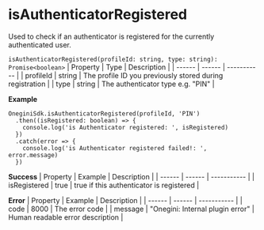 # isAuthenticatorRegistered

Used to check if an authenticator is registered for the currently authenticated user.

`isAuthenticatorRegistered(profileId: string, type: string): Promise<boolean>`
| Property | Type | Description |
| ------ | ------ | ----------- |
| profileId   | string   | The profile ID you previously stored during registration |
| type   | string   | The authenticator type e.g. "PIN" |

**Example**
```
OneginiSdk.isAuthenticatorRegistered(profileId, 'PIN')
  .then((isRegistered: boolean) => {
    console.log('is Authenticator registered: ', isRegistered)
  })
  .catch(error => {
    console.log('is Authenticator registered failed!: ', error.message)
  })
```


**Success**
| Property | Example | Description |
| ------ | ------ |  ----------- |
| isRegistered   |  true  | true if this authenticator is registered |


**Error**
| Property | Example | Description |
| ------ | ------ |  ----------- |
| code   | 8000   | The error code |
| message   | "Onegini: Internal plugin error"   | Human readable error description |
